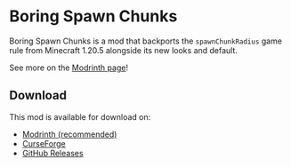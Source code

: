 # Boring Spawn Chunks

Boring Spawn Chunks is a mod that backports the `spawnChunkRadius` game rule from Minecraft 1.20.5  alongside its new looks and default.

See more on the [Modrinth page](https://modrinth.com/mod/boring_spawn_chunks)!

## Download

This mod is available for download on:

- [Modrinth (recommended)](https://modrinth.com/mod/boring_spawn_chunks)
- [CurseForge](https://www.curseforge.com/minecraft/mc-mods/boring_spawn_chunks)
- [GitHub Releases](https://github.com/Up-Mods/boring_spawn_chunks/releases)

